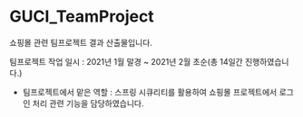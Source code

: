 # GUCI_TeamProject
쇼핑몰 관련 팀프로젝트 결과 산출물입니다.

팀프로젝트 작업 일시 : 2021년 1월 말경 ~ 2021년 2월 초순(총 14일간 진행하였습니다.)
 - 팀프로젝트에서 맡은 역할 : 스프링 시큐리티를 활용하여 쇼핑몰 프로젝트에서 로그인 처리 관련 기능을 담당하였습니다.
